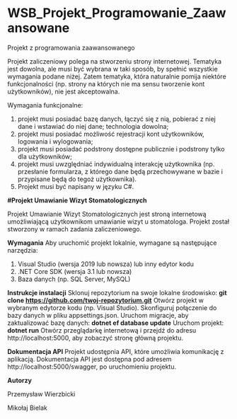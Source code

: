 # WSB_Projekt_Programowanie_Zaawansowane
Projekt z programowania zaawansowanego 

Projekt zaliczeniowy polega na stworzeniu strony internetowej. Tematyka jest dowolna, ale musi być wybrana w taki sposób, by spełnić wszystkie wymagania podane niżej. Zatem tematyka, która naturalnie pomija niektóre funkcjonalności (np. strony na których nie ma sensu tworzenie kont użytkowników), nie jest akceptowalna.

Wymagania funkcjonalne:

1. projekt musi posiadać bazę danych, łączyć się z nią, pobierać z niej dane i wstawiać do niej dane; technologia dowolna;
2. projekt musi posiadać możliwość rejestracji kont użytkowników, logowania i wylogowania;
3. projekt musi posiadać podstrony dostępne publicznie i podstrony tylko dla użytkowników;
4. projekt musi uwzględniać indywidualną interakcję użytkownika (np. przesłanie formularza, z którego dane będą przechowywane w bazie i przypisane będą do tegoż użytkownika).
5. Projekt musi być napisany w języku C#.


**#Projekt Umawianie Wizyt Stomatologicznych**

Projekt Umawianie Wizyt Stomatologicznych jest stroną internetową umożliwiającą użytkownikom umawianie wizyt u stomatologa. Projekt został stworzony w ramach zadania zaliczeniowego.

**Wymagania**
Aby uruchomić projekt lokalnie, wymagane są następujące narzędzia:
1. Visual Studio (wersja 2019 lub nowsza) lub inny edytor kodu
2. .NET Core SDK (wersja 3.1 lub nowsza)
3. Baza danych (np. SQL Server, MySQL)

**Instrukcje instalacji**
Sklonuj repozytorium na swoje lokalne środowisko:
**git clone https://github.com/twoj-repozytorium.git**
Otwórz projekt w wybranym edytorze kodu (np. Visual Studio).
Skonfiguruj połączenie do bazy danych w pliku appsettings.json.
Uruchom migracje, aby zaktualizować bazę danych:
**dotnet ef database update**
Uruchom projekt:
**dotnet run**
Otwórz przeglądarkę internetową i przejdź do adresu http://localhost:5000, aby zobaczyć stronę główną projektu.

**Dokumentacja API**
Projekt udostępnia API, które umożliwia komunikację z aplikacją. Dokumentacja API jest dostępna pod adresem http://localhost:5000/swagger, po uruchomieniu projektu.


**Autorzy**

Przemysław Wierzbicki

Mikołaj Bielak
